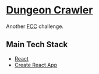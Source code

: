# [Dungeon Crawler](https://antonderegt.github.io/fcc/datavisualization/react/dungeoncrawler/build/)

Another [FCC](https://www.freecodecamp.com/) challenge.

## Main Tech Stack
* [React](https://facebook.github.io/react/)
* [Create React App](https://github.com/facebookincubator/create-react-app)
